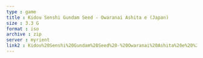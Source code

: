 ```yaml
---
type : game
title : Kidou Senshi Gundam Seed - Owaranai Ashita e (Japan)
size : 3.3 G
format : iso
archive : zip
server : myrient
link2 : Kidou%20Senshi%20Gundam%20Seed%20-%20Owaranai%20Ashita%20e%20%28Japan%29
---
```

